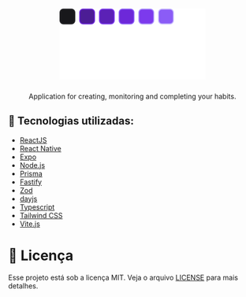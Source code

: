 <h1 align="center">
  <img src="./.github/logo.svg" alt="Logo" />
</h1>

<p align="center">
  Application for creating, monitoring and completing your habits.
</p>

## :rocket: Tecnologias utilizadas:

- [ReactJS](https://reactjs.org)
- [React Native](https://reactnative.dev)
- [Expo](https://expo.dev)
- [Node.js](http://nodejs.org/)
- [Prisma](https://www.prisma.io)
- [Fastify](https://www.fastify.io)
- [Zod](https://zod.dev)
- [dayjs](https://day.js.org/en/)
- [Typescript](https://www.typescriptlang.org)
- [Tailwind CSS](https://tailwindcss.com)
- [Vite.js](https://vitejs.dev)

# :memo: Licença

Esse projeto está sob a licença MIT. Veja o arquivo [LICENSE](LICENSE.md) para mais detalhes.
